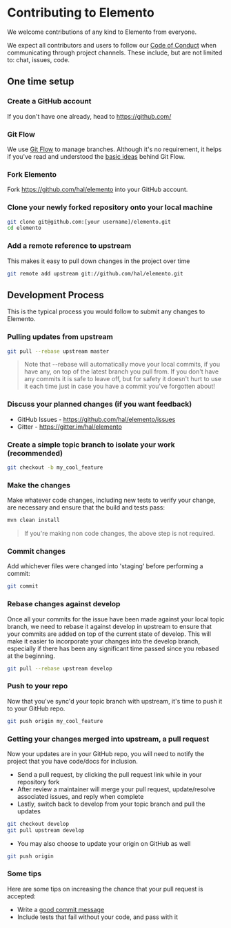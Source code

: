 # Contributing to Elemento

We welcome contributions of any kind to Elemento from everyone.

We expect all contributors and users to follow our [Code of Conduct](CODE_OF_CONDUCT.md) when communicating through project channels. These include, but are not limited to: chat, issues, code.

## One time setup

### Create a GitHub account

If you don't have one already, head to https://github.com/

### Git Flow

We use [Git Flow](https://github.com/nvie/gitflow) to manage branches. Although it's no requirement, it helps if you've read and understood the [basic ideas](http://nvie.com/posts/a-successful-git-branching-model/) behind Git Flow.

### Fork Elemento

Fork https://github.com/hal/elemento into your GitHub account.

### Clone your newly forked repository onto your local machine

```bash
git clone git@github.com:[your username]/elemento.git
cd elemento
```

### Add a remote reference to upstream

This makes it easy to pull down changes in the project over time

```bash
git remote add upstream git://github.com/hal/elemento.git
```

## Development Process

This is the typical process you would follow to submit any changes to Elemento.

### Pulling updates from upstream

```bash
git pull --rebase upstream master
```

> Note that --rebase will automatically move your local commits, if you have
> any, on top of the latest branch you pull from.
> If you don't have any commits it is safe to leave off, but for safety it
> doesn't hurt to use it each time just in case you have a commit you've
> forgotten about!

### Discuss your planned changes (if you want feedback)

 * GitHub Issues - https://github.com/hal/elemento/issues
 * Gitter - https://gitter.im/hal/elemento

### Create a simple topic branch to isolate your work (recommended)

```bash
git checkout -b my_cool_feature
```

### Make the changes

Make whatever code changes, including new tests to verify your change, are necessary and ensure that the build and tests pass:

```bash
mvn clean install
```

> If you're making non code changes, the above step is not required.

### Commit changes

Add whichever files were changed into 'staging' before performing a commit:

```bash
git commit
```

### Rebase changes against develop

Once all your commits for the issue have been made against your local topic branch, we need to rebase it against develop in upstream to ensure that your commits are added on top of the current state of develop. This will make it easier to incorporate your changes into the develop branch, especially if there has been any significant time passed since you rebased at the beginning.

```bash
git pull --rebase upstream develop
```

### Push to your repo

Now that you've sync'd your topic branch with upstream, it's time to push it to your GitHub repo.

```bash
git push origin my_cool_feature
```

### Getting your changes merged into upstream, a pull request

Now your updates are in your GitHub repo, you will need to notify the project that you have code/docs for inclusion.

 * Send a pull request, by clicking the pull request link while in your repository fork
 * After review a maintainer will merge your pull request, update/resolve associated issues, and reply when complete
 * Lastly, switch back to develop from your topic branch and pull the updates

```bash
git checkout develop
git pull upstream develop
```

 * You may also choose to update your origin on GitHub as well

```bash
git push origin
```

### Some tips

Here are some tips on increasing the chance that your pull request is accepted:

 * Write a [good commit message](http://tbaggery.com/2008/04/19/a-note-about-git-commit-messages.html)
 * Include tests that fail without your code, and pass with it
